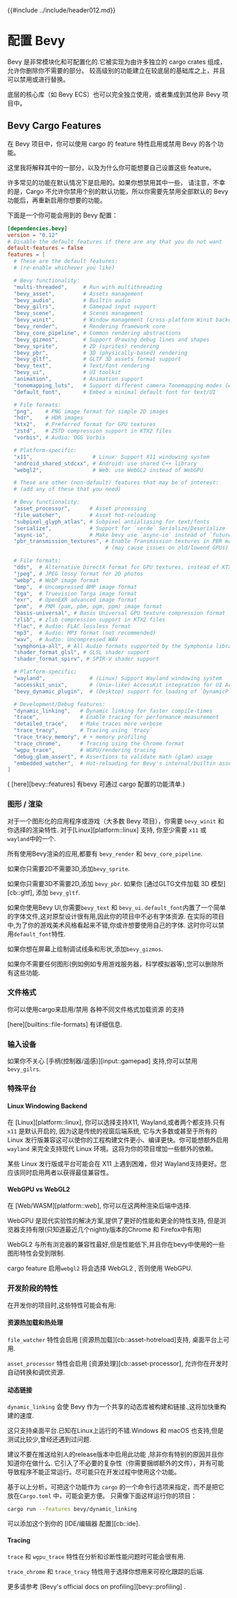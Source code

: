 {{#include ../include/header012.md}}

# 配置 Bevy

Bevy 是非常模块化和可配置化的.它被实现为由许多独立的 cargo crates 组成，允许你删除你不需要的部分。
较高级别的功能建立在较底层的基础库之上，并且可以禁用或进行替换。

底层的核心库（如 Bevy ECS）也可以完全独立使用，或者集成到其他非 Bevy 项目中。


## Bevy Cargo Features

在 Bevy 项目中，你可以使用 cargo 的 feature 特性启用或禁用 Bevy 的各个功能。

这里我将解释其中的一部分，以及为什么你可能想要自己设置这些 feature。

许多常见的功能在默认情况下是启用的。如果你想禁用其中一些，
请注意，不幸的是，Cargo 不允许你禁用个别的默认功能，所以你需要先禁用全部默认的 Bevy 功能后，再重新启用你想要的功能。

下面是一个你可能会用到的 Bevy 配置：

```toml
[dependencies.bevy]
version = "0.12"
# Disable the default features if there are any that you do not want
default-features = false
features = [
  # These are the default features:
  # (re-enable whichever you like)

  # Bevy functionality:
  "multi-threaded",     # Run with multithreading
  "bevy_asset",         # Assets management
  "bevy_audio",         # Builtin audio
  "bevy_gilrs",         # Gamepad input support
  "bevy_scene",         # Scenes management
  "bevy_winit",         # Window management (cross-platform Winit backend)
  "bevy_render",        # Rendering framework core
  "bevy_core_pipeline", # Common rendering abstractions
  "bevy_gizmos",        # Support drawing debug lines and shapes
  "bevy_sprite",        # 2D (sprites) rendering
  "bevy_pbr",           # 3D (physically-based) rendering
  "bevy_gltf",          # GLTF 3D assets format support
  "bevy_text",          # Text/font rendering
  "bevy_ui",            # UI toolkit
  "animation",          # Animation support
  "tonemapping_luts",   # Support different camera Tonemapping modes (enables KTX2+zstd)
  "default_font",       # Embed a minimal default font for text/UI

  # File formats:
  "png",    # PNG image format for simple 2D images
  "hdr",    # HDR images
  "ktx2",   # Preferred format for GPU textures
  "zstd",   # ZSTD compression support in KTX2 files
  "vorbis", # Audio: OGG Vorbis

  # Platform-specific:
  "x11",                   # Linux: Support X11 windowing system
  "android_shared_stdcxx", # Android: use shared C++ library
  "webgl2",                # Web: use WebGL2 instead of WebGPU

  # These are other (non-default) features that may be of interest:
  # (add any of these that you need)

  # Bevy functionality:
  "asset_processor",      # Asset processing
  "file_watcher",         # Asset hot-reloading
  "subpixel_glyph_atlas", # Subpixel antialiasing for text/fonts
  "serialize",            # Support for `serde` Serialize/Deserialize
  "async-io",             # Make bevy use `async-io` instead of `futures-lite`
  "pbr_transmission_textures", # Enable Transmission textures in PBR materials
                               # (may cause issues on old/lowend GPUs)

  # File formats:
  "dds",  # Alternative DirectX format for GPU textures, instead of KTX2
  "jpeg", # JPEG lossy format for 2D photos
  "webp", # WebP image format
  "bmp",  # Uncompressed BMP image format
  "tga",  # Truevision Targa image format
  "exr",  # OpenEXR advanced image format
  "pnm",  # PNM (pam, pbm, pgm, ppm) image format
  "basis-universal", # Basis Universal GPU texture compression format
  "zlib", # zlib compression support in KTX2 files
  "flac", # Audio: FLAC lossless format
  "mp3",  # Audio: MP3 format (not recommended)
  "wav",  # Audio: Uncompressed WAV
  "symphonia-all", # All Audio formats supported by the Symphonia library
  "shader_format_glsl", # GLSL shader support
  "shader_format_spirv", # SPIR-V shader support

  # Platform-specific:
  "wayland",              # (Linux) Support Wayland windowing system
  "accesskit_unix",       # (Unix-like) AccessKit integration for UI Accessibility
  "bevy_dynamic_plugin",  # (Desktop) support for loading of `DynamicPlugin`s

  # Development/Debug features:
  "dynamic_linking",   # Dynamic linking for faster compile-times
  "trace",             # Enable tracing for performance measurement
  "detailed_trace",    # Make traces more verbose
  "trace_tracy",       # Tracing using `tracy`
  "trace_tracy_memory", # + memory profiling
  "trace_chrome",      # Tracing using the Chrome format
  "wgpu_trace",        # WGPU/rendering tracing
  "debug_glam_assert", # Assertions to validate math (glam) usage
  "embedded_watcher",  # Hot-reloading for Bevy's internal/builtin assets
]
```

( [here][bevy::features] 有bevy 可通过 cargo 配置的功能清单.)

### 图形 / 渲染

对于一个图形化的应用程序或游戏（大多数 Bevy 项目），你需要 `bevy_winit` 和你选择的渲染特性.
对于[Linux][platform::linux] 支持, 你至少需要 `x11` 或 `wayland`中的一个.

所有使用Bevy渲染的应用,都要有 `bevy_render` 和 `bevy_core_pipeline`.

如果你只需要2D不需要3D,添加`bevy_sprite`.

如果你只需要3D不需要2D,添加 `bevy_pbr`. 如果你 [通过GLTG文件加载 3D 模型][cb::gltf], 添加 `bevy_gltf`.

如果你使用Bevy UI,你需要`bevy_text` 和 `bevy_ui`. 
`default_font`内置了一个简单的字体文件,这对原型设计很有用,因此你的项目中不必有字体资源.
在实际的项目中,为了你的游戏美术风格看起来不错,你或许想要使用自己的字体.
这时你可以禁用`default_font`特性.

如果你想在屏幕上绘制调试线条和形状,添加`bevy_gizmos`.

如果你不需要任何图形(例如例如专用游戏服务器，科学模拟器等),您可以删除所有这些功能.

### 文件格式

你可以使用cargo来启用/禁用 各种不同文件格式加载资源 的支持

 [here][builtins::file-formats] 有详细信息.

### 输入设备

如果你不关心 [手柄(控制器/遥感)][input::gamepad] 支持,你可以禁用 `bevy_gilrs`.

### 特殊平台

#### Linux Windowing Backend

在 [Linux][platform::linux], 你可以选择支持X11, Wayland,或者两个都支持.只有`x11` 是默认开启的, 因为这是传统的视窗后端系统,
它与大多数或甚至于所有的 Linux 发行版兼容这可以使你的工程构建文件更小、编译更快。你可能想额外启用 `wayland` 来完全支持现代 Linux 环境。这将为你的项目增加一些额外的依赖。

某些 Linux 发行版或平台可能会在 X11 上遇到困难，但对 Wayland支持更好。您应该同时启用两者以获得最佳兼容性。

#### WebGPU vs WebGL2

在 [Web/WASM][platform::web], 你可以在这两种渲染后端中选择.


WebGPU 是现代实验性的解决方案,提供了更好的性能和更全的特性支持,
但是浏览器支持有限(只知道最近几个nightly版本的Chrome 和 Firefox中有用)

WebGL2 与所有浏览器的兼容性最好,但是性能低下,并且你在bevy中使用的一些图形特性会受到限制.

cargo feature 启用`webgl2` 将会选择 WebGL2 , 否则使用 WebGPU.

### 开发阶段的特性

在开发你的项目时,这些特性可能会有用:

#### 资源热加载和热处理

 `file_watcher` 特性会启用 [资源热加载][cb::asset-hotreload]支持, 桌面平台上可用.

`asset_processor` 特性会启用 [资源处理][cb::asset-processor], 允许你在开发时自动转换和调优资源.

#### 动态链接

`dynamic_linking` 会使 Bevy 作为一个共享的动态库被构建和链接.,这将加快重构建的速度.

这只支持桌面平台.已知在Linux上运行的不错.Windows 和 macOS 也支持,但是测试比较少,曾经还遇到过问题.

建议不要在推送给别人的release版本中启用此功能 ,除非你有特别的原因并且你知道你在做什么.
它引入了不必要的复杂性（你需要捆绑额外的文件），并有可能导致程序不能正常运行。尽可能只在开发过程中使用这个功能。

基于以上分析，可把这个功能作为  `cargo` 的一个命令行选项来指定，而不是把它放在`Cargo.toml` 中，可能会更方便。
只需像下面这样运行你的项目：

```sh
cargo run --features bevy/dynamic_linking
```

可以添加这个到你的 [IDE/编辑器 配置][cb::ide].

#### Tracing

`trace` 和 `wgpu_trace` 特性在分析和诊断性能问题时可能会很有用.

`trace_chrome` 和 `trace_tracy` 特性用于选择你想用来可视化跟踪的后端.

更多请参考 [Bevy's official docs on profiling][bevy::profiling] .

